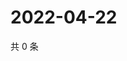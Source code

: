 # 2022-04-22

共 0 条

<!-- BEGIN WEIBO -->
<!-- 最后更新时间 Fri Apr 22 2022 17:14:02 GMT+0800 (China Standard Time) -->

<!-- END WEIBO -->
